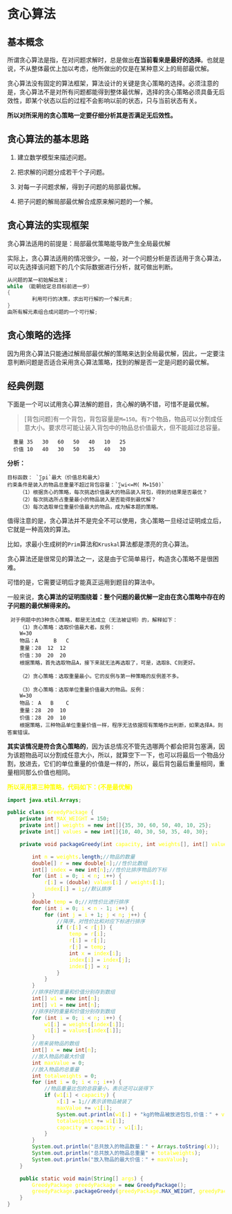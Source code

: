 # 贪心算法


## 基本概念

所谓贪心算法是指，在对问题求解时，总是做出**在当前看来是最好的选择**。也就是说，不从整体最优上加以考虑，他所做出的仅是在某种意义上的局部最优解。

贪心算法没有固定的算法框架，算法设计的关键是贪心策略的选择。必须注意的是，贪心算法不是对所有问题都能得到整体最优解，选择的贪心策略必须具备无后效性，即某个状态以后的过程不会影响以前的状态，只与当前状态有关。

**所以对所采用的贪心策略一定要仔细分析其是否满足无后效性。**
## 贪心算法的基本思路

1. 建立数学模型来描述问题。

2. 把求解的问题分成若干个子问题。

3. 对每一子问题求解，得到子问题的局部最优解。

4. 把子问题的解局部最优解合成原来解问题的一个解。

## 贪心算法的实现框架
贪心算法适用的前提是：局部最优策略能导致产生全局最优解

实际上，贪心算法适用的情况很少。一般，对一个问题分析是否适用于贪心算法，可以先选择该问题下的几个实际数据进行分析，就可做出判断。

```java
从问题的某一初始解出发；
while （能朝给定总目标前进一步）
{ 
        利用可行的决策，求出可行解的一个解元素;
}
由所有解元素组合成问题的一个可行解;
```
## 贪心策略的选择
因为用贪心算法只能通过解局部最优解的策略来达到全局最优解，因此，一定要注意判断问题是否适合采用贪心算法策略，找到的解是否一定是问题的最优解。

## 经典例题

下面是一个可以试用贪心算法解的题目，贪心解的确不错，可惜不是最优解。

>  [背包问题]有一个背包，背包容量是``M=150``。有`7`个物品，物品可以分割成任意大小。要求尽可能让装入背包中的物品总价值最大，但不能超过总容量。
  ```物品  A     B    C    D     E     F    G
    重量 35   30   60   50   40   10   25
    价值 10   40   30   50   35   40   30
  ```
**分析：**
```
目标函数： `∑pi`最大（价值总和最大）
约束条件是装入的物品总重量不超过背包容量：`∑wi<=M( M=150)`
    （1）根据贪心的策略，每次挑选价值最大的物品装入背包，得到的结果是否最优？
    （2）每次挑选所占重量最小的物品装入是否能得到最优解？
    （3）每次选取单位重量价值最大的物品，成为解本题的策略。
```
值得注意的是，贪心算法并不是完全不可以使用，贪心策略一旦经过证明成立后，它就是一种高效的算法。

比如，求最小生成树的`Prim`算法和`Kruskal`算法都是漂亮的贪心算法。

贪心算法还是很常见的算法之一，这是由于它简单易行，构造贪心策略不是很困难。

可惜的是，它需要证明后才能真正运用到题目的算法中。

一般来说，**贪心算法的证明围绕着：整个问题的最优解一定由在贪心策略中存在的子问题的最优解得来的。**
```
 对于例题中的3种贪心策略，都是无法成立（无法被证明）的，解释如下：
    （1）贪心策略：选取价值最大者。反例：
    W=30
    物品：A     B   C
    重量：28  12  12
    价值：30  20  20
    根据策略，首先选取物品A，接下来就无法再选取了，可是，选取B、C则更好。

    （2）贪心策略：选取重量最小。它的反例与第一种策略的反例差不多。

    （3）贪心策略：选取单位重量价值最大的物品。反例：
    W=30
    物品： A   B    C
    重量：28  20  10
    价值：28  20  10
    根据策略，三种物品单位重量价值一样，程序无法依据现有策略作出判断，如果选择A，则答案错误。
```
**其实该情况是符合贪心策略的**，因为该总情况不管先选哪两个都会把背包塞满，因为该题物品可以分割成任意大小，所以，就算空下一下，也可以将最后一个物品分割，放进去，它们的单位重量的价值是一样的，所以，最后背包最后重量相同，重量相同那么价值也相同。

**<font color='yellow'>所以采用第三种策略，代码如下：(不是最优解)**

```java
import java.util.Arrays;

public class GreedyPackage {
    private int MAX_WEIGHT = 150;
    private int[] weights = new int[]{35, 30, 60, 50, 40, 10, 25};
    private int[] values = new int[]{10, 40, 30, 50, 35, 40, 30};

    private void packageGreedy(int capacity, int weights[], int[] values) {

        int n = weights.length;//物品的数量
        double[] r = new double[n];//性价比数组
        int[] index = new int[n];//性价比排序物品的下标
        for (int i = 0; i < n; i++) {
            r[i] = (double) values[i] / weights[i];
            index[i] = i;//默认排序
        }
        double temp = 0;//对性价比进行排序
        for (int i = 0; i < n - 1; i++) {
            for (int j = i + 1; j < n; j++) {
                //降序，对性价比和对应下标进行排序
                if (r[i] < r[j]) {
                    temp = r[i];
                    r[i] = r[j];
                    r[j] = temp;
                    int x = index[i];
                    index[i] = index[j];
                    index[j] = x;
                }
            }
        }
        //排序好的重量和价值分别存到数组
        int[] w1 = new int[n];
        int[] v1 = new int[n];
        //排序好的重量和价值分别存到数组
        for (int i = 0; i < n; i++) {
            w1[i] = weights[index[i]];
            v1[i] = values[index[i]];
        }
        //用来装物品的数组
        int[] x = new int[n];
        //放入物品的最大价值
        int maxValue = 0;
        //放入物品的总重量
        int totalweights = 0;
        for (int i = 0; i < n; i++) {
            //物品重量比包的总容量小，表示还可以装得下
            if (w1[i] < capacity) {
                x[i] = 1;//表示该物品被装了
                maxValue += v1[i];
                System.out.println(w1[i] + "kg的物品被放进包包,价值：" + v1[i]);
                totalweights += w1[i];
                capacity = capacity - w1[i];
            }
        }
        System.out.println("总共放入的物品数量：" + Arrays.toString(x));
        System.out.println("总共放入的物品总重量" + totalweights);
        System.out.println("放入物品的最大价值：" + maxValue);
    }

    public static void main(String[] args) {
        GreedyPackage greedyPackage = new GreedyPackage();
        greedyPackage.packageGreedy(greedyPackage.MAX_WEIGHT, greedyPackage.weights, greedyPackage.values);
    }
}
```

